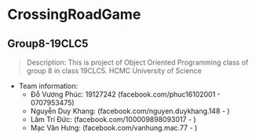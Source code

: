 CrossingRoadGame
==============
Group8-19CLC5
--------------

>Description: This is project of Object Oriented Programming class of group 8 in class 19CLC5. HCMC University of Science
+ Team information:
  + Đỗ Vương Phúc: 19127242 (facebook.com/phuc16102001 - 0707953475)
  + Nguyễn Duy Khang: (facebook.com/nguyen.duykhang.148 - )
  + Lâm Trí Đức: (facebook.com/100009898093017 - )
  + Mạc Văn Hưng: (facebook.com/vanhung.mac.77 - )
  
